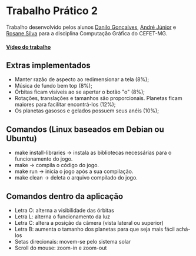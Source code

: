 # Trabalho Prático 2

Trabalho desenvolvido pelos alunos [Danilo Gonçalves](https://github.com/danilogc4), [André Júnior](https://github.com/Andre1999Lopes) e [Rosane Silva](https://github.com/RosaneSilva) para a disciplina Computação Gráfica do CEFET-MG.

#### [Vídeo do trabalho](https://www.youtube.com/watch?v=_OGoa6mJRJI)

## Extras implementados

- Manter razão de aspecto ao redimensionar a tela (8%);
- Música de fundo bem top (8%);
- Órbitas ficam visíveis ao se apertar o botão "o" (8%);
- Rotações, translações e tamanhos são proporcionais. Planetas ficam maiores para facilitar encontrá-los (12%);
- Os planetas gasosos e gelados possuem seus anéis (10%);


## Comandos (Linux baseados em Debian ou Ubuntu)

- make install-libraries -> instala as bibliotecas necessárias para o funcionamento do jogo.
- make -> compila o código do jogo.
- make run -> inicia o jogo após a sua compilação.
- make clean -> deleta o arquivo compilado do jogo.

## Comandos dentro da aplicação

- Letra O: alterna a visibilidade das órbitas
- Letra L: alterna o funcionamento da luz
- Letra C: altera a posição da câmera (vista lateral ou superior)
- Letra B: aumenta o tamanho dos planetas para que seja mais fácil achá-los
- Setas direcionais: movem-se pelo sistema solar
- Scroll do mouse: zoom-in e zoom-out
